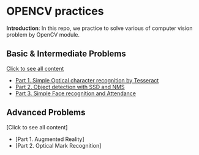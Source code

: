 # OPENCV practices

**Introduction**: In this repo, we practice to solve various of computer vision problem by OpenCV module.

## Basic & Intermediate Problems
[Click to see all content](https://github.com/hoangtv2000/opencv_practices/blob/main/basic_intermediate.md)
+ [Part 1. Simple Optical character recognition by Tesseract](https://github.com/hoangtv2000/opencv_practices/blob/main/basic_intermediate.md#part-1-simple-optical-character-recognition-by-tesseract)
+ [Part 2. Object detection with SSD and NMS](https://github.com/hoangtv2000/opencv_practices/blob/main/basic_intermediate.md#part-2-object-detection-with-ssd-and-nms)
+ [Part 3. Simple Face recognition and Attendance](https://github.com/hoangtv2000/opencv_practices/blob/main/basic_intermediate.md#part-3-simple-face-recognition-and-attendance)

## Advanced Problems
[Click to see all content]
+ [Part 1. Augmented Reality]
+ [Part 2. Optical Mark Recognition]
